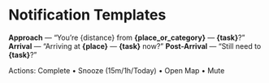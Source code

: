# Notification Templates

**Approach** — “You’re {distance} from **{place_or_category}** — **{task}**?”
**Arrival** — “Arriving at **{place}** — **{task}** now?”
**Post-Arrival** — “Still need to **{task}**?”

Actions: Complete • Snooze (15m/1h/Today) • Open Map • Mute